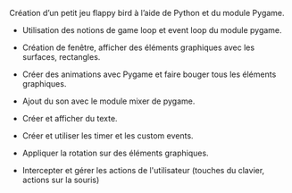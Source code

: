 Création d’un petit jeu flappy bird à l’aide de Python et du module Pygame.


- Utilisation des notions de game loop et event loop du module pygame.

- Création de fenêtre, afficher des éléments graphiques avec les surfaces, rectangles.

- Créer des animations avec Pygame et faire bouger tous les éléments graphiques.

- Ajout du son avec le module mixer de pygame.

- Créer et afficher du texte.

- Créer et utiliser les timer et les custom events.

- Appliquer la rotation sur des éléments graphiques.

- Intercepter et gérer les actions de l'utilisateur (touches du clavier, actions sur la souris)